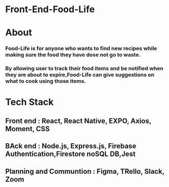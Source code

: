 # Front-End-Food-Life

# About
### Food-Life is for anyone who wants to find new recipes while making sure the food they have dose not go to waste.
### By allowing user to track their food items and be notified when they are about to expire,Food-Life can give suggestions on what to cook using those items.

# Tech Stack

## Front end : React, React Native, EXPO, Axios, Moment, CSS
## BAck end : Node.js, Express.js, Firebase Authentication,Firestore noSQL DB,Jest
## Planning and Communtion : Figma, TRello, Slack, Zoom 
